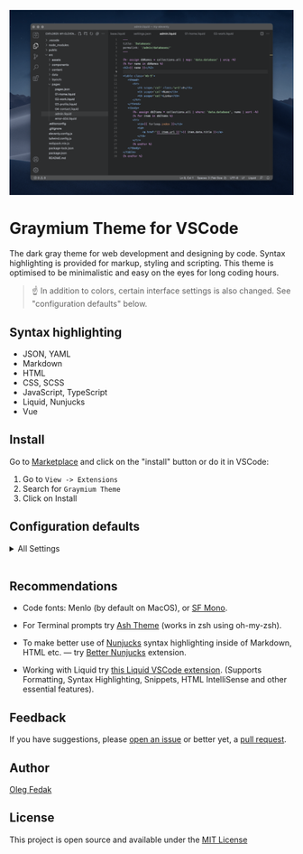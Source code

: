![ ](./assets/graymium-cover.png)
<!-- <p align="center">
 <img width="100px" height="100px" src="./assets/graymium-icon.png" align="center" alt="" />
</p> -->

# Graymium Theme for VSCode

The dark gray theme for web development and designing by code. Syntax highlighting is provided for markup, styling and scripting. This theme is optimised to be minimalistic and easy on the eyes for long coding hours.

> ☝ In addition to colors, certain interface settings is also changed. See "configuration defaults" below.

## Syntax highlighting

- JSON, YAML
- Markdown
- HTML
- CSS, SCSS
- JavaScript, TypeScript
- Liquid, Nunjucks
- Vue

## Install

Go to [Marketplace](https://marketplace.visualstudio.com/items?itemName=olegfedak.graymium-vscode) and click on the "install" button or do it in VSCode:

1. Go to `View -> Extensions`
2. Search for `Graymium Theme`
3. Click on Install

## Configuration defaults

<details>
  <summary>All Settings</summary>

```json
{
   "workbench.colorTheme": "Graymium Theme",
   "workbench.editor.tabSizing": "fit",
   "workbench.iconTheme": null,
   "workbench.tree.indent": 14,
   "workbench.tree.renderIndentGuides": "none",
   "workbench.editor.decorations.colors": false,
   "explorer.compactFolders": false,
   "explorer.decorations.colors": false,
   "editor.autoIndent": "brackets",
   "editor.bracketPairColorization.enabled": false,
   "editor.linkedEditing": true,
   "editor.formatOnPaste": true,
   "editor.formatOnSave": true,
   "editor.formatOnType": false,
   "editor.fontFamily": "Menlo, SF Mono",
   "editor.fontSize": 12,
   "editor.lineHeight": 1.5,
   "editor.fontWeight": "500",
   "editor.cursorBlinking": "phase",
   "editor.cursorStyle": "line",
   "editor.guides.indentation": false,
   "editor.minimap.size": "fit",
   "editor.minimap.enabled": false,
   "terminal.integrated.lineHeight": 1.2,
   "terminal.integrated.shellIntegration.decorationsEnabled": "never",
   "files.trimTrailingWhitespace": true,
   "files.trimFinalNewlines": true,
   "files.associations": {
      "*.njk": "nunjucks",
      "*.liquid": "liquid"
   },
   "window.commandCenter": false,
   "workbench.layoutControl.enabled": false,
   "breadcrumbs.enabled": false,
   "scm.repositories.visible": 0,
   "scm.showActionButton": false,
   "scm.alwaysShowActions": false,
   "scm.diffDecorationsGutterVisibility": "hover",
   "explorer.confirmDragAndDrop": false,
   "explorer.incrementalNaming": "smart",
   "explorer.confirmDelete": false,
   "html.format.enable": true,
   "html.format.extraLiners": "body",
   "html.format.maxPreserveNewLines": 1,
   "[liquid]": {
      "editor.defaultFormatter": "vscode.html-language-features"
   },
   "css.format.spaceAroundSelectorSeparator": true,
   "scss.format.spaceAroundSelectorSeparator": true,
   "less.format.spaceAroundSelectorSeparator": true
}
```

</details>
</br>

## Recommendations

- Code fonts: Menlo (by default on MacOS), or [SF Mono](https://github.com/supercomputra/SF-Mono-Font).

- For Terminal prompts try [Ash Theme](https://github.com/olegfedak/ash) (works in zsh using oh-my-zsh).

- To make better use of [Nunjucks](https://mozilla.github.io/nunjucks/) syntax highlighting inside of Markdown, HTML etc. — try [Better Nunjucks](https://marketplace.visualstudio.com/items?itemName=ginfuru.better-nunjucks) extension.

- Working with Liquid try [this Liquid VSCode extension](https://marketplace.visualstudio.com/items?itemName=sissel.shopify-liquid). (Supports Formatting, Syntax Highlighting, Snippets, HTML IntelliSense and other essential features).

## Feedback

If you have suggestions, please [open an issue](https://github.com/olegfedak/graymium/issues) or better yet, a [pull request](https://github.com/olegfedak/graymium/pulls).

## Author

[Oleg Fedak](https://github.com/olegfedak)

## License

This project is open source and available under the [MIT License](../LICENSE)
